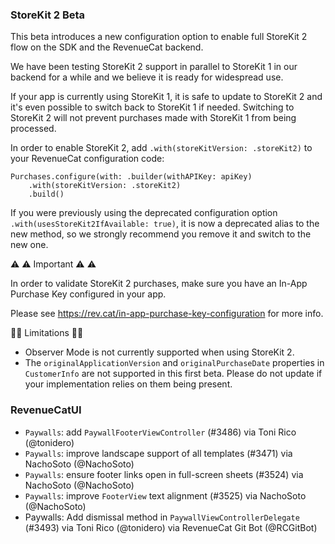 ### StoreKit 2 Beta

This beta introduces a new configuration option to enable full StoreKit 2 flow on the SDK and the RevenueCat backend.

We have been testing StoreKit 2 support in parallel to StoreKit 1 in our backend for a while and we believe it is ready for widespread use.

If your app is currently using StoreKit 1, it is safe to update to StoreKit 2 and it's even possible to switch back to StoreKit 1 if needed. Switching to StoreKit 2 will not prevent purchases made with StoreKit 1 from being processed.

In order to enable StoreKit 2, add `.with(storeKitVersion: .storeKit2)` to your RevenueCat configuration code:

```
Purchases.configure(with: .builder(withAPIKey: apiKey)
    .with(storeKitVersion: .storeKit2)
    .build()
```

If you were previously using the deprecated configuration option `.with(usesStoreKit2IfAvailable: true)`, it is now a deprecated alias to the new method, so we strongly recommend you remove it and switch to the new one.

⚠️ ⚠️ Important ⚠️ ⚠️

In order to validate StoreKit 2 purchases, make sure you have an In-App Purchase Key configured in your app.

Please see https://rev.cat/in-app-purchase-key-configuration for more info.

🚧🚧 Limitations 🚧🚧

- Observer Mode is not currently supported when using StoreKit 2.
- The `originalApplicationVersion` and `originalPurchaseDate` properties in `CustomerInfo` are not supported in this first beta. Please do not update if your implementation relies on them being present.

### RevenueCatUI
* `Paywalls`: add `PaywallFooterViewController` (#3486) via Toni Rico
(@tonidero)
* `Paywalls`: improve landscape support of all templates (#3471) via
NachoSoto (@NachoSoto)
* `Paywalls`: ensure footer links open in full-screen sheets (#3524) via
NachoSoto (@NachoSoto)
* `Paywalls`: improve `FooterView` text alignment (#3525) via NachoSoto
(@NachoSoto)
* Paywalls: Add dismissal method in `PaywallViewControllerDelegate`
(#3493) via Toni Rico (@tonidero) via RevenueCat Git Bot (@RCGitBot)